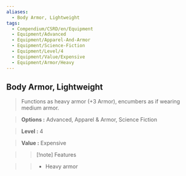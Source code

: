 ```yaml
---
aliases:
  - Body Armor, Lightweight
tags:
  - Compendium/CSRD/en/Equipment
  - Equipment/Advanced
  - Equipment/Apparel-And-Armor
  - Equipment/Science-Fiction
  - Equipment/Level/4
  - Equipment/Value/Expensive
  - Equipment/Armor/Heavy
---
```

  
    
## Body Armor, Lightweight    
    
>Functions as heavy armor (+3 Armor), encumbers as if wearing medium armor.    
> **Options :** Advanced, Apparel & Armor, Science Fiction    
> **Level :** 4    
> **Value :** Expensive    
>>[!note] Features    
>> - Heavy armor